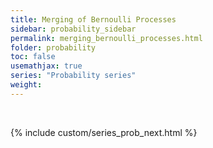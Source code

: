 ```yaml
---
title: Merging of Bernoulli Processes
sidebar: probability_sidebar
permalink: merging_bernoulli_processes.html
folder: probability
toc: false
usemathjax: true
series: "Probability series"
weight:
---
```


<br>

{% include custom/series_prob_next.html %}
